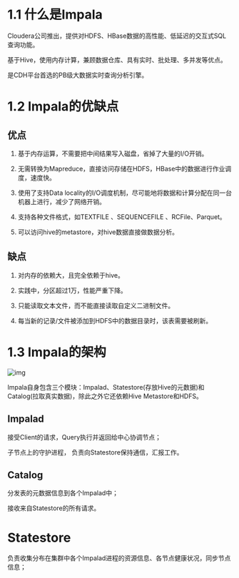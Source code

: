# 1.1 什么是Impala



Cloudera公司推出，提供对HDFS、HBase数据的高性能、低延迟的交互式SQL查询功能。

基于Hive，使用内存计算，兼顾数据仓库、具有实时、批处理、多并发等优点。

是CDH平台首选的PB级大数据实时查询分析引擎。



# 1.2 Impala的优缺点

## 优点

1. 基于内存运算，不需要把中间结果写入磁盘，省掉了大量的I/O开销。
2. 无需转换为Mapreduce，直接访问存储在HDFS，HBase中的数据进行作业调度，速度快。

1. 使用了支持Data locality的I/O调度机制，尽可能地将数据和计算分配在同一台机器上进行，减少了网络开销。
2. 支持各种文件格式，如TEXTFILE 、SEQUENCEFILE 、RCFile、Parquet。

1. 可以访问hive的metastore，对hive数据直接做数据分析。



## 缺点

1. 对内存的依赖大，且完全依赖于hive。
2. 实践中，分区超过1万，性能严重下降。

1. 只能读取文本文件，而不能直接读取自定义二进制文件。
2. 每当新的记录/文件被添加到HDFS中的数据目录时，该表需要被刷新。

# 1.3 Impala的架构



![img](https://cdn.nlark.com/yuque/0/2021/webp/10386414/1634196833699-0d90d64d-cf93-43ef-b304-c57b6000b890.webp)

Impala自身包含三个模块：Impalad、Statestore(存放Hive的元数据)和Catalog(拉取真实数据)，除此之外它还依赖Hive Metastore和HDFS。



## Impalad



接受Client的请求，Query执行并返回给中心协调节点；  

子节点上的守护进程， 负责向Statestore保持通信，汇报工作。

## Catalog  



分发表的元数据信息到各个Impalad中；

接收来自Statestore的所有请求。

# Statestore



负责收集分布在集群中各个Impalad进程的资源信息、各节点健康状况，同步节点信息；  